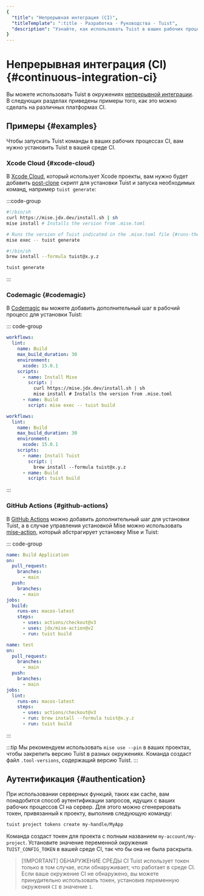 ```yaml
---
{
  "title": "Непрерывная интеграция (CI)",
  "titleTemplate": ":title · Разработка · Руководства · Tuist",
  "description": "Узнайте, как использовать Tuist в ваших рабочих процессах CI."
}
---
```

# Непрерывная интеграция (CI) {#continuous-integration-ci}

Вы можете использовать Tuist в окружениях [непрерывной интеграции](https://ru.wikipedia.org/wiki/%D0%9D%D0%B5%D0%BF%D1%80%D0%B5%D1%80%D1%8B%D0%B2%D0%BD%D0%B0%D1%8F_%D0%B8%D0%BD%D1%82%D0%B5%D0%B3%D1%80%D0%B0%D1%86%D0%B8%D1%8F). В следующих разделах приведены примеры того, как это можно сделать на различных платформах CI.

## Примеры {#examples}

Чтобы запускать Tuist команды в ваших рабочих процессах CI, вам нужно установить Tuist в вашей среде CI.

### Xcode Cloud {#xcode-cloud}

В [Xcode Cloud](https://developer.apple.com/xcode-cloud/), который использует Xcode проекты, вам нужно будет добавить [post-clone](https://developer.apple.com/documentation/xcode/writing-custom-build-scripts#Create-a-custom-build-script) скрипт для установки Tuist и запуска необходимых команд, например `tuist generate`:

:::code-group

```bash [Mise]
#!/bin/sh
curl https://mise.jdx.dev/install.sh | sh
mise install # Installs the version from .mise.toml

# Runs the version of Tuist indicated in the .mise.toml file {#runs-the-version-of-tuist-indicated-in-the-misetoml-file}
mise exec -- tuist generate
```

```bash [Homebrew]
#!/bin/sh
brew install --formula tuist@x.y.z

tuist generate
```

:::

### Codemagic {#codemagic}

В [Codemagic](https://codemagic.io) вы можете добавить дополнительный шаг в рабочий процесс для установки Tuist:

::: code-group

```yaml [Mise]
workflows:
  lint:
    name: Build
    max_build_duration: 30
    environment:
      xcode: 15.0.1
    scripts:
      - name: Install Mise
        script: |
          curl https://mise.jdx.dev/install.sh | sh
          mise install # Installs the version from .mise.toml
      - name: Build
        script: mise exec -- tuist build
```

```yaml [Homebrew]
workflows:
  lint:
    name: Build
    max_build_duration: 30
    environment:
      xcode: 15.0.1
    scripts:
      - name: Install Tuist
        script: |
          brew install --formula tuist@x.y.z
      - name: Build
        script: tuist build
```

:::

### GitHub Actions {#github-actions}

В [GitHub Actions](https://docs.github.com/en/actions) можно добавить дополнительный шаг для установки Tuist, а в случае управления установкой Mise можно использовать [mise-action](https://github.com/jdx/mise-action), который абстрагирует установку Mise и Tuist:

::: code-group

```yaml [Mise]
name: Build Application
on:
  pull_request:
    branches:
      - main
  push:
    branches:
      - main
jobs:
  build:
    runs-on: macos-latest
    steps:
      - uses: actions/checkout@v3
      - uses: jdx/mise-action@v2
      - run: tuist build
```

```yaml [Homebrew]
name: test
on:
  pull_request:
    branches:
      - main
  push:
    branches:
      - main
jobs:
  lint:
    runs-on: macos-latest
    steps:
      - uses: actions/checkout@v3
      - run: brew install --formula tuist@x.y.z
      - run: tuist build
```

:::

:::tip
Мы рекомендуем использовать `mise use --pin` в ваших проектах, чтобы закрепить версию Tuist в разных окружениях. Команда создаст файл `.tool-versions`, содержащий версию Tuist.
:::

## Аутентификация {#authentication}

При использовании серверных функций, таких как <LocalizedLink href="/guides/features/build/cache">cache</LocalizedLink>, вам понадобится способ аутентификации запросов, идущих с ваших рабочих процессов CI на сервер. Для этого можно сгенерировать токен, привязанный к проекту, выполнив следующую команду:

```bash
tuist project tokens create my-handle/MyApp
```

Команда создаст токен для проекта с полным названием `my-account/my-project`. Установите значение переменной окружения
`TUIST_CONFIG_TOKEN` в вашей среде CI, так что бы она не была раскрыта.

> [!IMPORTANT] ОБНАРУЖЕНИЕ СРЕДЫ CI
> Tuist использует токен только в том случае, если обнаруживает, что работает в среде CI. Если ваше окружение CI не обнаружено, вы можете принудительно использовать токен, установив переменную окружения `CI` в значение `1`.
